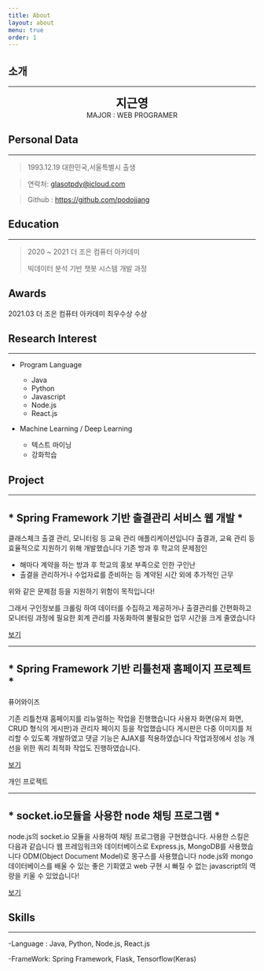 ```yaml
---
title: About
layout: about
menu: true
order: 1
---
```


## 소개

* * *
<center>
<span style=
"font-size:170%;
font-weight:bold">
지근영
</span>
</center>

<center>MAJOR : WEB PROGRAMER</center>


## Personal Data
---
> 1993.12.19 대한민국,서울특별시 출생

> 연락처: glasotpdy@icloud.com

> Github : <a href="https://github.com/khw11044">https://github.com/podojjang</a>


## Education
---
> 2020 ~ 2021 더 조은 컴퓨터 아카데미
>
> 빅데이터 분석 기반 챗봇 시스템 개발 과정

## Awards
2021.03 더 조은 컴퓨터 아카데미 최우수상 수상

## Research Interest
---

* Program Language
    + Java
    + Python
    + Javascript
    + Node.js
    + React.js

* Machine Learning / Deep Learning
    + 텍스트 마이닝
    + 강화학습

## Project
---

## * Spring Framework 기반 출결관리 서비스 웹 개발 *

클래스체크
출결 관리, 모니터링 등 교육 관리 애플리케이션입니다
출결과, 교육 관리 등 효율적으로 지원하기 위해 개발했습니다
기존 방과 후 학교의 문제점인
- 해마다 계약을 하는 방과 후 학교의 홍보 부족으로 인한 구인난
- 출결을 관리하거나 수업자료를 준비하는 등 계약된 시간 외에 추가적인 근무

위와 같은 문제점 등을 지원하기 위함이 목적입니다!

그래서 구인정보를 크롤링 하여 데이터를 수집하고 제공하거나
출결관리를 간편화하고 모니터링 과정에 필요한 회계 관리를 자동화하여
불필요한 업무 시간을 크게 줄였습니다

<a href="https://podojjang.github.io/tag/classcheck/">보기</a>

---
## * Spring Framework 기반 리틀천재 홈페이지 프로젝트 *

퓨어와이즈

기존 리틀천재 홈페이지를 리뉴얼하는 작업을 진행했습니다
사용자 화면(유저 화면, CRUD 형식의 게시판)과 관리자 페이지 등을 작업했습니다 
게시판은 다중 이미지를 처리할 수 있도록 개발하였고 댓글 기능은 AJAX를 적용하였습니다
작업과정에서 성능 개선을 위한 쿼리 최적화 작업도 진행하였습니다.

<a href="https://podojjang.github.io/tag/littlechunjae/">보기</a>

개인 프로젝트

---
## * socket.io모듈을 사용한 node 채팅 프로그램 *

node.js의 socket.io 모듈을 사용하여 채팅 프로그램을 구현했습니다.
사용한 스킬은 다음과 같습니다
웹 프레임워크와 데이터베이스로 Express.js, MongoDB를 사용했습니다
ODM(Object Document Model)로 몽구스를 사용했습니다 
node.js와 mongo 데이터베이스를 배울 수 있는 좋은 기회였고 
web 구현 시 빠질 수 없는 javascript의 역량을 키울 수 있었습니다!

<a href="http://14.40.97.89:3000/">보기</a>



## Skills
---
-Language : Java, Python, Node.js, React.js

-FrameWork: Spring Framework, Flask, Tensorflow(Keras)
